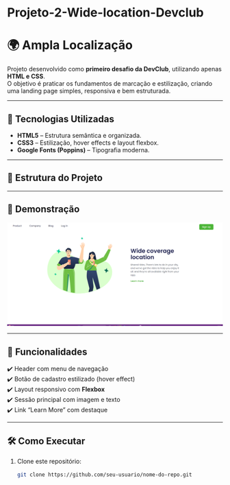 # Projeto-2-Wide-location-Devclub

# 🌍 Ampla Localização

Projeto desenvolvido como **primeiro desafio da DevClub**, utilizando apenas **HTML e CSS**.  
O objetivo é praticar os fundamentos de marcação e estilização, criando uma landing page simples, responsiva e bem estruturada.

---

## 🚀 Tecnologias Utilizadas
- **HTML5** – Estrutura semântica e organizada.
- **CSS3** – Estilização, hover effects e layout flexbox.
- **Google Fonts (Poppins)** – Tipografia moderna.

---

## 📂 Estrutura do Projeto



---

## 📸 Demonstração
![Preview do site](img/Captura%20de%20tela%202025-09-03%20195436.png)

---

## 🔑 Funcionalidades
✔️ Header com menu de navegação  
✔️ Botão de cadastro estilizado (hover effect)  
✔️ Layout responsivo com **Flexbox**  
✔️ Sessão principal com imagem e texto  
✔️ Link “Learn More” com destaque  

---

## 🛠️ Como Executar
1. Clone este repositório:
   ```bash
   git clone https://github.com/seu-usuario/nome-do-repo.git
